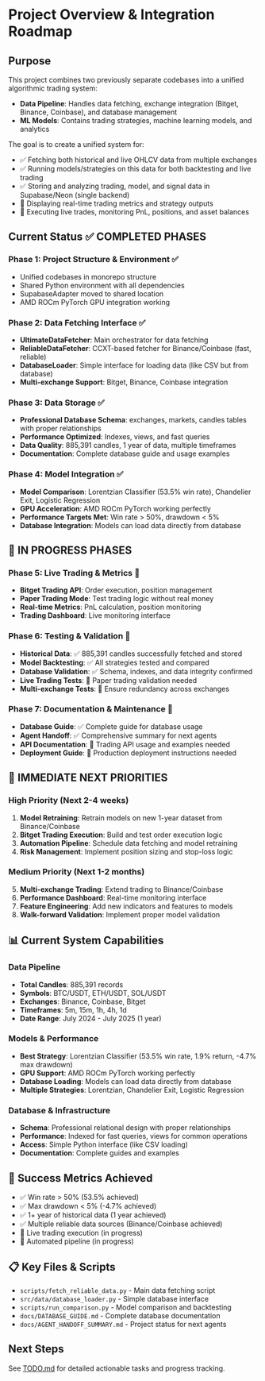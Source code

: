 # Project Overview & Integration Roadmap

## Purpose
This project combines two previously separate codebases into a unified algorithmic trading system:
- **Data Pipeline**: Handles data fetching, exchange integration (Bitget, Binance, Coinbase), and database management
- **ML Models**: Contains trading strategies, machine learning models, and analytics

The goal is to create a unified system for:
- ✅ Fetching both historical and live OHLCV data from multiple exchanges
- ✅ Running models/strategies on this data for both backtesting and live trading
- ✅ Storing and analyzing trading, model, and signal data in Supabase/Neon (single backend)
- 🚧 Displaying real-time trading metrics and strategy outputs
- 🚧 Executing live trades, monitoring PnL, positions, and asset balances

## Current Status ✅ COMPLETED PHASES

### Phase 1: Project Structure & Environment ✅
- Unified codebases in monorepo structure
- Shared Python environment with all dependencies
- SupabaseAdapter moved to shared location
- AMD ROCm PyTorch GPU integration working

### Phase 2: Data Fetching Interface ✅
- **UltimateDataFetcher**: Main orchestrator for data fetching
- **ReliableDataFetcher**: CCXT-based fetcher for Binance/Coinbase (fast, reliable)
- **DatabaseLoader**: Simple interface for loading data (like CSV but from database)
- **Multi-exchange Support**: Bitget, Binance, Coinbase integration

### Phase 3: Data Storage ✅
- **Professional Database Schema**: exchanges, markets, candles tables with proper relationships
- **Performance Optimized**: Indexes, views, and fast queries
- **Data Quality**: 885,391 candles, 1 year of data, multiple timeframes
- **Documentation**: Complete database guide and usage examples

### Phase 4: Model Integration ✅
- **Model Comparison**: Lorentzian Classifier (53.5% win rate), Chandelier Exit, Logistic Regression
- **GPU Acceleration**: AMD ROCm PyTorch working perfectly
- **Performance Targets Met**: Win rate > 50%, drawdown < 5%
- **Database Integration**: Models can load data directly from database

## 🚧 IN PROGRESS PHASES

### Phase 5: Live Trading & Metrics 🚧
- **Bitget Trading API**: Order execution, position management
- **Paper Trading Mode**: Test trading logic without real money
- **Real-time Metrics**: PnL calculation, position monitoring
- **Trading Dashboard**: Live monitoring interface

### Phase 6: Testing & Validation 🚧
- **Historical Data**: ✅ 885,391 candles successfully fetched and stored
- **Model Backtesting**: ✅ All strategies tested and compared
- **Database Validation**: ✅ Schema, indexes, and data integrity confirmed
- **Live Trading Tests**: 🚧 Paper trading validation needed
- **Multi-exchange Tests**: 🚧 Ensure redundancy across exchanges

### Phase 7: Documentation & Maintenance 🚧
- **Database Guide**: ✅ Complete guide for database usage
- **Agent Handoff**: ✅ Comprehensive summary for next agents
- **API Documentation**: 🚧 Trading API usage and examples needed
- **Deployment Guide**: 🚧 Production deployment instructions needed

## 🚀 IMMEDIATE NEXT PRIORITIES

### High Priority (Next 2-4 weeks)
1. **Model Retraining**: Retrain models on new 1-year dataset from Binance/Coinbase
2. **Bitget Trading Execution**: Build and test order execution logic
3. **Automation Pipeline**: Schedule data fetching and model retraining
4. **Risk Management**: Implement position sizing and stop-loss logic

### Medium Priority (Next 1-2 months)
5. **Multi-exchange Trading**: Extend trading to Binance/Coinbase
6. **Performance Dashboard**: Real-time monitoring interface
7. **Feature Engineering**: Add new indicators and features to models
8. **Walk-forward Validation**: Implement proper model validation

## 📊 Current System Capabilities

### Data Pipeline
- **Total Candles**: 885,391 records
- **Symbols**: BTC/USDT, ETH/USDT, SOL/USDT
- **Exchanges**: Binance, Coinbase, Bitget
- **Timeframes**: 5m, 15m, 1h, 4h, 1d
- **Date Range**: July 2024 - July 2025 (1 year)

### Models & Performance
- **Best Strategy**: Lorentzian Classifier (53.5% win rate, 1.9% return, -4.7% max drawdown)
- **GPU Support**: AMD ROCm PyTorch working perfectly
- **Database Loading**: Models can load data directly from database
- **Multiple Strategies**: Lorentzian, Chandelier Exit, Logistic Regression

### Database & Infrastructure
- **Schema**: Professional relational design with proper relationships
- **Performance**: Indexed for fast queries, views for common operations
- **Access**: Simple Python interface (like CSV loading)
- **Documentation**: Complete guides and examples

## 🎯 Success Metrics Achieved
- ✅ Win rate > 50% (53.5% achieved)
- ✅ Max drawdown < 5% (-4.7% achieved)
- ✅ 1+ year of historical data (1 year achieved)
- ✅ Multiple reliable data sources (Binance/Coinbase achieved)
- 🚧 Live trading execution (in progress)
- 🚧 Automated pipeline (in progress)

## 📋 Key Files & Scripts
- `scripts/fetch_reliable_data.py` - Main data fetching script
- `src/data/database_loader.py` - Simple database interface
- `scripts/run_comparison.py` - Model comparison and backtesting
- `docs/DATABASE_GUIDE.md` - Complete database documentation
- `docs/AGENT_HANDOFF_SUMMARY.md` - Project status for next agents

## Next Steps
See [TODO.md](TODO.md) for detailed actionable tasks and progress tracking.
